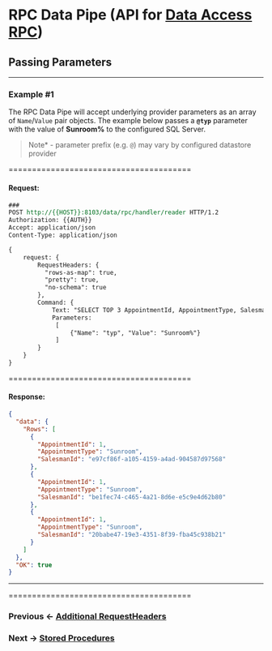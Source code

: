 # RPC Data Pipe (API for [Data Access RPC](https://github.com/azist/azos/blob/master/src/Azos/Data/Access/Rpc/readme.md))


## Passing Parameters

---

### **Example #1**

The RPC Data Pipe will accept underlying provider parameters as an array of `Name`/`Value` pair objects.
The example below passes a **`@typ`** parameter with the value of **Sunroom%** to the configured SQL Server.

> Note* - parameter prefix (e.g. `@`) may vary by configured datastore provider

=======================================

#### Request:

```rest
###
POST http://{{HOST}}:8103/data/rpc/handler/reader HTTP/1.2
Authorization: {{AUTH}}
Accept: application/json
Content-Type: application/json

{
	request: {
		RequestHeaders: {
          "rows-as-map": true,
          "pretty": true,
          "no-schema": true
		},
		Command: {
			Text: "SELECT TOP 3 AppointmentId, AppointmentType, SalesmanId FROM Appointments WHERE AppointmentType LIKE @typ",
			Parameters:
			 [
				 {"Name": "typ", "Value": "Sunroom%"}
			 ]
		}		
	}
}
```

=======================================

#### Response:


```json
{
  "data": {
    "Rows": [
      {
        "AppointmentId": 1,
        "AppointmentType": "Sunroom",
        "SalesmanId": "e97cf86f-a105-4159-a4ad-904587d97568"
      },
      {
        "AppointmentId": 1,
        "AppointmentType": "Sunroom",
        "SalesmanId": "be1fec74-c465-4a21-8d6e-e5c9e4d62b80"
      },
      {
        "AppointmentId": 1,
        "AppointmentType": "Sunroom",
        "SalesmanId": "20babe47-19e3-4351-8f39-fba45c938b21"
      }
    ]
  },
  "OK": true
}
```


---

=======================================

 ### Previous <- [Additional RequestHeaders](ex3-additional-headers.md)

 ### Next -> [Stored Procedures](ex5-stored-procedures.md)